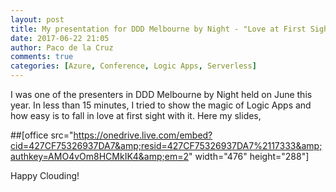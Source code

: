 ```yaml
---
layout: post
title: My presentation for DDD Melbourne by Night - "Love at First Sight with Azure Logic Apps"
date: 2017-06-22 21:05
author: Paco de la Cruz
comments: true
categories: [Azure, Conference, Logic Apps, Serverless]
---
```

I was one of the presenters in DDD Melbourne by Night held on June this year. In less than 15 minutes, I tried to show the magic of Logic Apps and how easy is to fall in love at first sight with it. Here my slides,

##[office src="https://onedrive.live.com/embed?cid=427CF75326937DA7&amp;resid=427CF75326937DA7%2117333&amp;authkey=AMO4vOm8HCMkIK4&amp;em=2" width="476" height="288"]

Happy Clouding!
